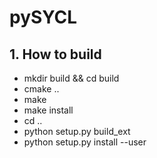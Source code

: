 # pySYCL

## 1. How to build
- mkdir build && cd build
- cmake ..
- make
- make install
- cd ..
- python setup.py build_ext
- python setup.py install --user